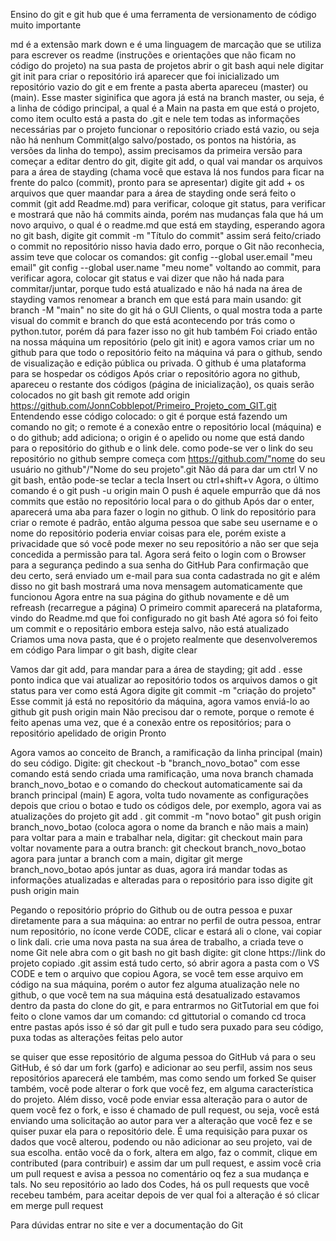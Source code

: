 Ensino do git e git hub que é uma ferramenta de versionamento de código muito importante

md é a extensão mark down e é uma linguagem de marcação que se utiliza para escrever os readme (instruções e orientações que não ficam no código do projeto)
na sua pasta de projetos abrir o git bash aqui
nele digitar git init para criar o repositório
irá aparecer que foi inicializado um repositório vazio do git e em frente a pasta aberta apareceu (master) ou (main). Esse master siginifica que agora já está na branch master, ou seja, é a linha de código principal, a qual é a Main
na pasta em que está o projeto, como item oculto está a pasta do .git e nele tem todas as informações necessárias par o projeto funcionar
o repositório criado está vazio, ou seja não há nenhum Commit(algo salvo/postado, os pontos na história, as versões da linha do tempo), assim precisamos da primeira versão para começar a editar
dentro do git, digite git add, o qual vai mandar os arquivos para a área de stayding (chama você que estava lá nos fundos para ficar na frente do palco (commit), pronto para se apresentar)
digite git add + os arquivos que quer maandar para a área de stayding onde será feito o commit (git add Readme.md)
para verificar, coloque git status, para verificar e mostrará que não há commits ainda, porém nas mudanças fala que há um novo arquivo, o qual é o readme.md que está em stayding, esperando
agora no git bash, digite git commit -m "Título do commit"
assim será feito/criado o commit no repositório
nisso havia dado erro, porque o Git não reconhecia, assim teve que colocar os comandos:
git config --global user.email "meu email"
git config --global user.name "meu nome"
voltando ao commit, para verificar agora, colocar git status e vai dizer que não há nada para commitar/juntar, porque tudo está atualizado e não há nada na área de stayding
vamos renomear a branch em que está para main usando: git branch -M "main"
no site do git há o GUI Clients, o qual mostra toda a parte visual do commit e branch do que está acontecendo por trás como o python.tutor, porém dá para fazer isso no git hub também
Foi criado então na nossa máquina um repositório (pelo git init) e agora vamos criar um no github para que todo o repositório feito na máquina vá para o github, sendo de visualização e edição pública ou privada. O github é uma plataforma para se hospedar os códigos
Após criar o repositório agora no github, apareceu o restante dos códigos (página de inicialização), os quais serão colocados no git bash
 git remote add origin https://github.com/JonnCobblepot/Primeiro_Projeto_com_GIT.git 
 Entendendo esse código colocado: o git é porque está fazendo um comando no git; o remote é a conexão entre o repositório local (máquina) e o do github; add adiciona; o origin é o apelido ou nome que está dando para o repositório do github e o link dele.
 como pode-se ver o link do seu repositório no github sempre começa com https://github.com/"nome do seu usuário no github"/"Nome do seu projeto".git
 Não dá para dar um ctrl V no git bash, então pode-se teclar a tecla Insert ou ctrl+shift+v
 Agora, o último comando é o git push -u origin main
 O push é aquele empurrão que dá nos commits que estão no repositório local para o do github
 Após dar o enter, aparecerá uma aba para fazer o login no github. O link do repositório para criar o remote é padrão, então alguma pessoa que sabe seu username e o nome do repositório poderia enviar coisas para ele, porém existe a privacidade que só você pode mexer no seu repositório a não ser que seja concedida a permissão para tal.
 Agora será feito o login com o Browser para a segurança pedindo a sua senha do GitHub
 Para confirmação que deu certo, será enviado um e-mail para sua conta cadastrada no git e além disso no git bash mostrará uma nova mensagem automaticamente que funcionou
 Agora entre na sua página do github novamente e dê um refreash (recarregue a página)
 O primeiro commit aparecerá na plataforma, vindo do Readme.md que foi configurado no git bash
Até agora só foi feito um commit e o repositário embora esteja salvo, não está atualizado
Criamos uma nova pasta, que é o projeto realmente que desenvolveremos em código
Para limpar o git bash, digite clear

Vamos dar git add, para mandar para a área de stayding; git add .  esse ponto indica que vai atualizar ao repositório todos os arquivos
damos o git status para ver como está
Agora digite git commit -m "criação do projeto"
Esse commit já está no repositório da máquina, agora vamos enviá-lo ao github
git push origin main
Não precisou dar o remote, porque o remote é feito apenas uma vez, que é a conexão entre os repositórios; para o repositório apelidado de origin
Pronto

Agora vamos ao conceito de Branch, a ramificação da linha principal (main) do seu código.
Digite: git checkout -b "branch_novo_botao"
com esse comando está sendo criada uma ramificação, uma nova branch chamada branch_novo_botao e o comando do checkout automaticamente sai da branch principal (main)
E agora, volta tudo novamente as configurações depois que criou o botao e tudo os códigos dele, por exemplo, agora vai as atualizações do projeto
git add .
git commit -m "novo botao"
git push origin branch_novo_botao (coloca agora o nome da branch e não mais a main)
para voltar para a main e trabalhar nela, digitar: git checkout main
para voltar novamente para a outra branch: git checkout branch_novo_botao
agora para juntar a branch com a main, digitar git merge branch_novo_botao
após juntar as duas, agora irá mandar todas as informações atualizadas e alteradas para o repositório
para isso digite git push origin main

Pegando o repositório próprio do Github ou de outra pessoa e puxar diretamente para a sua máquina:
ao entrar no perfil de outra pessoa, entrar num repositório, no ícone verde CODE, clicar e estará ali o clone, vai copiar o link dali.
crie uma nova pasta na sua área de trabalho, a criada teve o nome Git
nele abra com o git bash
no git bash digite: git clone https://link do projeto copiado .git
assim está tudo certo, só abrir agora a pasta com o VS CODE e tem o arquivo que copiou
Agora, se você tem esse arquivo em código na sua máquina, porém o autor fez alguma atualização nele no github, o que você tem na sua máquina está desatualizado
estavamos dentro da pasta do clone do git, e para entrarmos no GitTutorial em que foi feito o clone vamos dar um comando:
cd gittutorial
o comando cd troca entre pastas
após isso é só dar git pull e tudo sera puxado para seu código, puxa todas as alterações feitas pelo autor

se quiser que esse repositório de alguma pessoa do GitHub vá para o seu GitHub, é só dar um fork (garfo) e adicionar ao seu perfil, assim nos seus repositórios aparecerá ele também, mas como sendo um forked
Se quiser também, você pode alterar o fork que você fez, em alguma característica do projeto. Além disso, você pode enviar essa alteração para o autor de quem você fez o fork, e isso é chamado de pull request, ou seja, você está enviando uma solicitação ao autor para ver a alteração que você fez e se quiser puxar ela para o repositório dele. É uma requisição para puxar os dados que você alterou, podendo ou não adicionar ao seu projeto, vai de sua escolha.
então você da o fork, altera em algo, faz o commit, clique em contributed (para contribuir) e assim dar um pull request, e assim você cria um pull request e avisa a pessoa no comentário oq fez a sua mudança e tals.
No seu repositório ao lado dos Codes, há os pull requests que você recebeu também, para aceitar depois de ver qual foi a alteração é só clicar em merge pull request

Para dúvidas entrar no site e ver a documentação do Git